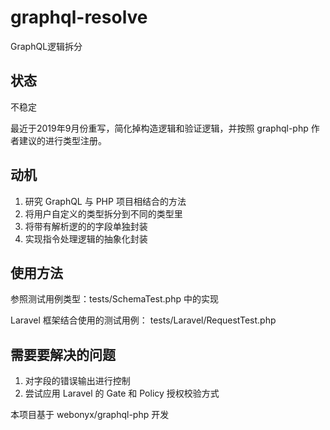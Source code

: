 # graphql-resolve
GraphQL逻辑拆分

## 状态

不稳定

最近于2019年9月份重写，简化掉构造逻辑和验证逻辑，并按照 graphql-php 作者建议的进行类型注册。

## 动机

1. 研究 GraphQL 与 PHP 项目相结合的方法
1. 将用户自定义的类型拆分到不同的类型里
1. 将带有解析逻的的字段单独封装
1. 实现指令处理逻辑的抽象化封装

## 使用方法

参照测试用例类型：tests/SchemaTest.php 中的实现

Laravel 框架结合使用的测试用例： tests/Laravel/RequestTest.php

## 需要要解决的问题

1. 对字段的错误输出进行控制
1. 尝试应用 Laravel 的 Gate 和 Policy 授权校验方式

本项目基于 webonyx/graphql-php 开发
